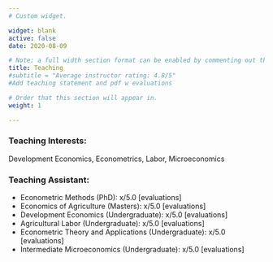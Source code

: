 ```yaml
---
# Custom widget.

widget: blank
active: false
date: 2020-08-09

# Note: a full width section format can be enabled by commenting out the `title` and `subtitle` with a `#`.
title: Teaching
#subtitle = "Average instructor rating: 4.8/5"
#Add teaching statement and pdf w evaluations

# Order that this section will appear in.
weight: 1

---
```


### Teaching Interests: 
Development Economics, Econometrics, Labor, Microeconomics

### Teaching Assistant:
- Econometric Methods (PhD): x/5.0 [evaluations]
- Economics of Agriculture (Masters): x/5.0 [evaluations]
- Development Economics (Undergraduate): x/5.0 [evaluations]
- Agricultural Labor (Undergraduate): x/5.0 [evaluations]
- Econometric Theory and Applications (Undergraduate): x/5.0 [evaluations]
- Intermediate Microeconomics (Undergraduate): x/5.0 [evaluations]